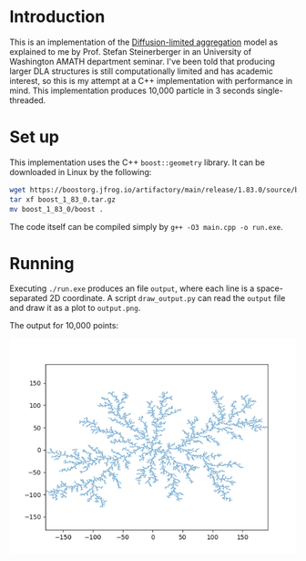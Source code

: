 # Introduction
This is an implementation of the [Diffusion-limited aggregation](https://en.wikipedia.org/wiki/Diffusion-limited_aggregation) model as explained to me by Prof. Stefan Steinerberger in an University of Washington AMATH department seminar. I've been told that producing larger DLA structures is still computationally limited and has academic interest, so this is my attempt at a C++ implementation with performance in mind. This implementation produces 10,000 particle in 3 seconds single-threaded.

# Set up
This implementation uses the C++ `boost::geometry` library. It can be downloaded in Linux by the following:
```bash
wget https://boostorg.jfrog.io/artifactory/main/release/1.83.0/source/boost_1_83_0.tar.gz
tar xf boost_1_83_0.tar.gz 
mv boost_1_83_0/boost .
```
The code itself can be compiled simply by `g++ -O3 main.cpp -o run.exe`.

# Running
Executing `./run.exe` produces an file `output`, where each line is a space-separated 2D coordinate. A script `draw_output.py` can read the `output` file and draw it as a plot to `output.png`.

The output for 10,000 points:

![plot](./output.png)
